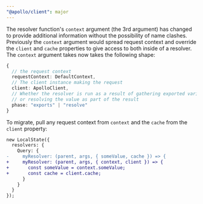 ```yaml
---
"@apollo/client": major
---
```


The resolver function's `context` argument (the 3rd argument) has changed to provide additional information without the possibility of name clashes. Previously the `context` argument would spread request context and override the `client` and `cache` properties to give access to both inside of a resolver. The `context` argument takes now takes the following shape:

```ts
{
  // the request context
  requestContext: DefaultContext,
  // The client instance making the request
  client: ApolloClient,
  // Whether the resolver is run as a result of gathering exported variables
  // or resolving the value as part of the result
  phase: "exports" | "resolve"
}
```

To migrate, pull any request context from `context` and the `cache` from the `client` property:

```diff
new LocalState({
  resolvers: {
    Query: {
-     myResolver: (parent, args, { someValue, cache }) => {
+     myResolver: (parent, args, { context, client }) => {
+       const someValue = context.someValue;
+       const cache = client.cache;
      }
    }
  }
});
```
